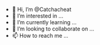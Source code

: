 - 👋 Hi, I’m @Catchacheat
- 👀 I’m interested in ...
- 🌱 I’m currently learning ...
- 💞️ I’m looking to collaborate on ...
- 📫 How to reach me ...

<!---
Catchacheat/Catchacheat is a ✨ special ✨ repository because its `README.md` (this file) appears on your GitHub profile.
You can click the Preview link to take a look at your changes.
--->
